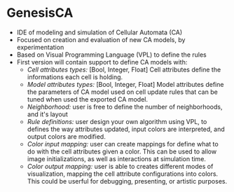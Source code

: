 # GenesisCA 
- IDE of modeling and simulation of Cellular Automata (CA)
- Focused on creation and evaluation of new CA models, by experimentation
- Based on Visual Programming Language (VPL) to define the rules
- First version will contain support to define CA models with:
  - *Cell attributes types:* [Bool, Integer, Float] Cell attributes define the informations each cell is holding.
  - *Model attributes types:* [Bool, Integer, Float] Model attributes define the parameters of CA model used on cell update rules that can be tuned when used the exported CA model.
  - *Neighborhood:* user is free to define the number of neighborhoods, and it's layout
  - *Rule definitions:* user design your own algorithm using VPL, to defines the way attributes updated, input colors are interpreted, and output colors are modified.
  - *Color input mapping:* user can create mappings for define what to do with the cell attributes given a color. This can be used to allow image initializations, as well as interactions at simulation time.
  - *Color output mapping:* user is able to creates different modes of visualization, mapping the cell attribute configurations into colors. This could be userful for debugging, presenting, or artistic purposes.